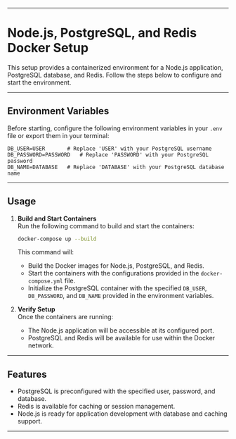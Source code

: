 
---

# Node.js, PostgreSQL, and Redis Docker Setup

This setup provides a containerized environment for a Node.js application, PostgreSQL database, and Redis. Follow the steps below to configure and start the environment.

---

## **Environment Variables**

Before starting, configure the following environment variables in your `.env` file or export them in your terminal:

```env
DB_USER=USER       # Replace 'USER' with your PostgreSQL username
DB_PASSWORD=PASSWORD   # Replace 'PASSWORD' with your PostgreSQL password
DB_NAME=DATABASE   # Replace 'DATABASE' with your PostgreSQL database name
```

---

## **Usage**

1. **Build and Start Containers**  
   Run the following command to build and start the containers:  

   ```bash
   docker-compose up --build
   ```

   This command will:
   - Build the Docker images for Node.js, PostgreSQL, and Redis.
   - Start the containers with the configurations provided in the `docker-compose.yml` file.
   - Initialize the PostgreSQL container with the specified `DB_USER`, `DB_PASSWORD`, and `DB_NAME` provided in the environment variables.

2. **Verify Setup**  
   Once the containers are running:
   - The Node.js application will be accessible at its configured port.
   - PostgreSQL and Redis will be available for use within the Docker network.

---

## **Features**
- PostgreSQL is preconfigured with the specified user, password, and database.
- Redis is available for caching or session management.
- Node.js is ready for application development with database and caching support.

---